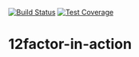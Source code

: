 [![Build Status](https://travis-ci.org/alexrv11/12factor-in-action.svg?branch=master)](https://travis-ci.org/alexrv11/12factor-in-action)
[![Test Coverage](https://codeclimate.com/github/alexrv11/12factor-in-action/badges/coverage.svg)](https://codeclimate.com/github/alexrv11/12factor-in-action/coverage)

# 12factor-in-action

